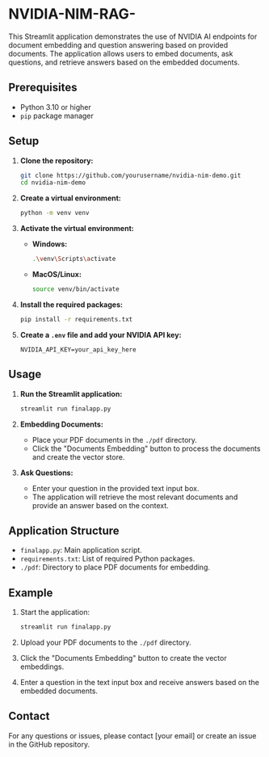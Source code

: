 # NVIDIA-NIM-RAG-



This Streamlit application demonstrates the use of NVIDIA AI endpoints for document embedding and question answering based on provided documents. The application allows users to embed documents, ask questions, and retrieve answers based on the embedded documents.

## Prerequisites

- Python 3.10  or higher
- `pip` package manager

## Setup

1. **Clone the repository:**

    ```sh
    git clone https://github.com/yourusername/nvidia-nim-demo.git
    cd nvidia-nim-demo
    ```

2. **Create a virtual environment:**

    ```sh
    python -m venv venv
    ```

3. **Activate the virtual environment:**

    - **Windows:**
        ```sh
        .\venv\Scripts\activate
        ```
    - **MacOS/Linux:**
        ```sh
        source venv/bin/activate
        ```

4. **Install the required packages:**

    ```sh
    pip install -r requirements.txt
    ```

5. **Create a `.env` file and add your NVIDIA API key:**

    ```env
    NVIDIA_API_KEY=your_api_key_here
    ```

## Usage

1. **Run the Streamlit application:**

    ```sh
    streamlit run finalapp.py
    ```

2. **Embedding Documents:**

    - Place your PDF documents in the `./pdf` directory.
    - Click the "Documents Embedding" button to process the documents and create the vector store.

3. **Ask Questions:**

    - Enter your question in the provided text input box.
    - The application will retrieve the most relevant documents and provide an answer based on the context.

## Application Structure

- `finalapp.py`: Main application script.
- `requirements.txt`: List of required Python packages.
- `./pdf`: Directory to place PDF documents for embedding.

## Example

1. Start the application:
    ```sh
    streamlit run finalapp.py
    ```

2. Upload your PDF documents to the `./pdf` directory.

3. Click the "Documents Embedding" button to create the vector embeddings.

4. Enter a question in the text input box and receive answers based on the embedded documents.

## Contact

For any questions or issues, please contact [your email] or create an issue in the GitHub repository.
